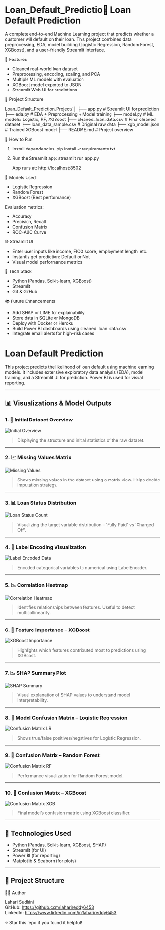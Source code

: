 # Loan_Default_Predictio💸 Loan Default Prediction

A complete end-to-end Machine Learning project that predicts whether a customer will default on their loan. This project combines data preprocessing, EDA, model building (Logistic Regression, Random Forest, XGBoost), and a user-friendly Streamlit interface.

📌 Features

- Cleaned real-world loan dataset
- Preprocessing, encoding, scaling, and PCA
- Multiple ML models with evaluation
- XGBoost model exported to JSON
- Streamlit Web UI for predictions

📁 Project Structure

Loan_Default_Prediction_Project/
│
├── app.py                   # Streamlit UI for prediction
├── eda.py                   # EDA + Preprocessing + Model training
├── model.py                 # ML models: Logistic, RF, XGBoost
├── cleaned_loan_data.csv    # Final cleaned dataset
├── loan_data_sample.csv     # Original raw data
├── xgb_model.json           # Trained XGBoost model
├── README.md                # Project overview

🚀 How to Run

1. Install dependencies:
   pip install -r requirements.txt

2. Run the Streamlit app:
   streamlit run app.py

   App runs at: http://localhost:8502

🧠 Models Used

- Logistic Regression
- Random Forest
- XGBoost (Best performance)

Evaluation metrics:
- Accuracy
- Precision, Recall
- Confusion Matrix
- ROC-AUC Curve

🌐 Streamlit UI

- Enter user inputs like income, FICO score, employment length, etc.
- Instantly get prediction: Default or Not
- Visual model performance metrics

📌 Tech Stack

- Python (Pandas, Scikit-learn, XGBoost)
- Streamlit
- Git & GitHub

📚 Future Enhancements

- Add SHAP or LIME for explainability
- Store data in SQLite or MongoDB
- Deploy with Docker or Heroku
- Build Power BI dashboards using cleaned_loan_data.csv
- Integrate email alerts for high-risk cases
# Loan Default Prediction

This project predicts the likelihood of loan default using machine learning models. It includes extensive exploratory data analysis (EDA), model training, and a Streamlit UI for prediction. Power BI is used for visual reporting.

---

## 📊 Visualizations & Model Outputs

### 1. 📌 Initial Dataset Overview
![Initial Overview](images/aeff5068-8a5d-46ba-aa45-247d94d1a517.png)
> Displaying the structure and initial statistics of the raw dataset.

---

### 2. 📈 Missing Values Matrix
![Missing Values](images/42b7595d-d3d6-422a-ac72-34b8ff0ee581.png)
> Shows missing values in the dataset using a matrix view. Helps decide imputation strategy.

---

### 3. 📊 Loan Status Distribution
![Loan Status Count](images/dbb624da-de7e-4320-ba32-aa742b722033.png)
> Visualizing the target variable distribution – 'Fully Paid' vs 'Charged Off'.

---

### 4. 🔁 Label Encoding Visualization
![Label Encoded Data](images/5f91daae-5a5d-4a04-b260-ccc1861e1392.png)
> Encoded categorical variables to numerical using LabelEncoder.

---

### 5. 📉 Correlation Heatmap
![Correlation Heatmap](images/22519cf3-4fa1-4de0-804c-360ba7116940.png)
> Identifies relationships between features. Useful to detect multicollinearity.

---

### 6. 🌲 Feature Importance – XGBoost
![XGBoost Importance](images/11eaaa83-3771-4343-b09f-c1b72edceb6f.png)
> Highlights which features contributed most to predictions using XGBoost.

---

### 7. 📉 SHAP Summary Plot
![SHAP Summary](images/44dafe51-59dc-48e3-9ddc-b5e4d31dca1a.png)
> Visual explanation of SHAP values to understand model interpretability.

---

### 8. 🧪 Model Confusion Matrix – Logistic Regression
![Confusion Matrix LR](images/2b912116-89cc-4710-a3e8-ac50912ec33a.png)
> Shows true/false positives/negatives for Logistic Regression.

---

### 9. 🧪 Confusion Matrix – Random Forest
![Confusion Matrix RF](images/70893861-4f1b-4701-9512-1f8436459b68.png)
> Performance visualization for Random Forest model.

---

### 10. 🧪 Confusion Matrix – XGBoost
![Confusion Matrix XGB](images/0a75a0fd-4ea9-4e06-9d73-0a92832b97bf.png)
> Final model’s confusion matrix using XGBoost classifier.

---

## 🚀 Technologies Used

- Python (Pandas, Scikit-learn, XGBoost, SHAP)
- Streamlit (for UI)
- Power BI (for reporting)
- Matplotlib & Seaborn (for plots)

---

## 📂 Project Structure



🙋‍♀️ Author

Lahari Sudhini  
GitHub: https://github.com/laharireddy6453  
LinkedIn: https://www.linkedin.com/in/laharireddy6453

⭐ Star this repo if you found it helpful!
